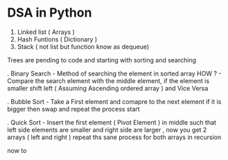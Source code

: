 # DSA in Python

1. Linked list ( Arrays )
2. Hash Funtions ( Dictionary )
3. Stack ( not list but function know as dequeue)

Trees are pending to code and starting with sorting and searching

. Binary Search - Method of searching the element in sorted array
     HOW ? - Compare the search element with the middle element, if the element is smaller shift left    ( Assuming Ascending ordered array ) and Vice Versa

. Bubble Sort - Take a First element and comapre to the next element if it is bigger then swap and       repeat the process start 

. Quick Sort - Insert the first element ( Pivot Element ) in middle such that left side elements are
        smaller and right side are larger , now you get 2 arrays ( left and right ) repeat ths sane process for both arrays in recursion  





now to 